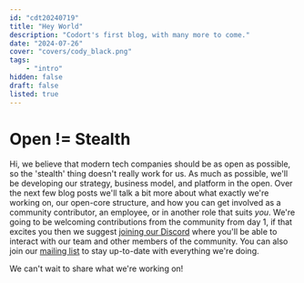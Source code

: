 ```yaml
---
id: "cdt20240719"
title: "Hey World"
description: "Codort's first blog, with many more to come."
date: "2024-07-26"
cover: "covers/cody_black.png"
tags:
    - "intro"
hidden: false
draft: false
listed: true
---
```


# Open != Stealth

Hi, we believe that modern tech companies should be as open as possible, so the 'stealth' thing doesn't really work for us.
As much as possible, we'll be developing our strategy, business model, and platform in the open.
Over the next few blog posts we'll talk a bit more about what exactly we're working on, our open-core structure, and how you can get involved as a community contributor, an employee, or in another role that suits *you*.
We're going to be welcoming contributions from the community from day 1, if that excites you then we suggest <a href="https://discord.com/invite/nnBHHbMr23">joining our Discord</a> where you'll be able to interact with our team and other members of the community.
You can also join our [mailing list](/contact) to stay up-to-date with everything we're doing.

We can't wait to share what we're working on!